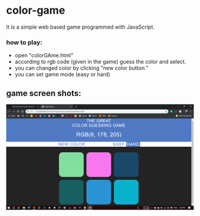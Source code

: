 <!DOCTYPE html>
<html>
	<head>
	</head>
	<body>
    <h1>color-game</h1>
    <p>It is a simple web based game programmed with JavaScript.</p>
		<h3>how to play:</h3>
		<ul>
			<li>open "colorGAme.html"</li>
			<li>according to rgb code (given in the game) guess the color and select.</li>
			<li>you can changed color by clicking "new color button."</li>
			<li>you can set game mode (easy or hard)</li>
		</ul>
		<h2>game screen shots:</h2>
		<img src="colorGame.png">
	</body>
</html>
